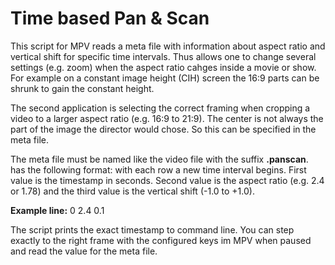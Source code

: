 # Time based Pan & Scan
This script for MPV reads a meta file with information about aspect ratio and vertical shift for specific time intervals. Thus allows one to change several settings (e.g. zoom) when the aspect ratio cahges inside a movie or show. For example on a constant image height (CIH) screen the 16:9 parts can be shrunk to gain the constant height.

The second application is selecting the correct framing when cropping a video to a larger aspect ratio (e.g. 16:9 to 21:9). The center is not always the part of the image the director would chose. So this can be specified in the meta file.

The meta file must be named like the video file with the suffix **.panscan**. has the following format: with each row a new time interval begins. First value is the timestamp in seconds. Second value is the aspect ratio (e.g. 2.4 or 1.78) and the third value is the vertical shift (-1.0 to +1.0).

**Example line:**
0 2.4 0.1

The script prints the exact timestamp to command line. You can step exactly to the right frame with the configured keys im MPV when paused and read the value for the meta file.
